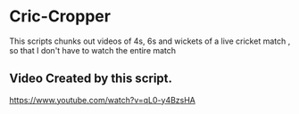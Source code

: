 # Cric-Cropper
This scripts chunks out videos of 4s, 6s and wickets of a live cricket match , so that I don't have to watch the entire match

## Video Created by this script.
https://www.youtube.com/watch?v=qL0-y4BzsHA
